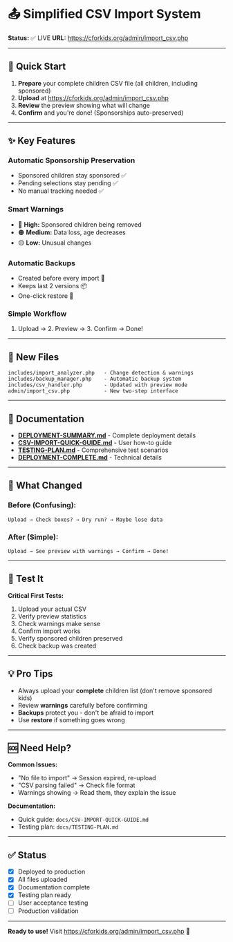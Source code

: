# 📤 Simplified CSV Import System

**Status:** ✅ LIVE
**URL:** https://cforkids.org/admin/import_csv.php

---

## 🚀 Quick Start

1. **Prepare** your complete children CSV file (all children, including sponsored)
2. **Upload** at https://cforkids.org/admin/import_csv.php
3. **Review** the preview showing what will change
4. **Confirm** and you're done! (Sponsorships auto-preserved)

---

## ✨ Key Features

### **Automatic Sponsorship Preservation**
- Sponsored children stay sponsored ✅
- Pending selections stay pending ✅
- No manual tracking needed ✅

### **Smart Warnings**
- 🔴 **High:** Sponsored children being removed
- 🟠 **Medium:** Data loss, age decreases
- 🟡 **Low:** Unusual changes

### **Automatic Backups**
- Created before every import 💾
- Keeps last 2 versions 📦
- One-click restore 🔄

### **Simple Workflow**
1. Upload → 2. Preview → 3. Confirm → Done!

---

## 📁 New Files

```
includes/import_analyzer.php   - Change detection & warnings
includes/backup_manager.php    - Automatic backup system
includes/csv_handler.php       - Updated with preview mode
admin/import_csv.php           - New two-step interface
```

---

## 📖 Documentation

- **[DEPLOYMENT-SUMMARY.md](DEPLOYMENT-SUMMARY.md)** - Complete deployment details
- **[CSV-IMPORT-QUICK-GUIDE.md](docs/CSV-IMPORT-QUICK-GUIDE.md)** - User how-to guide
- **[TESTING-PLAN.md](docs/TESTING-PLAN.md)** - Comprehensive test scenarios
- **[DEPLOYMENT-COMPLETE.md](docs/DEPLOYMENT-COMPLETE.md)** - Technical details

---

## 🎯 What Changed

### Before (Confusing):
```
Upload → Check boxes? → Dry run? → Maybe lose data
```

### After (Simple):
```
Upload → See preview with warnings → Confirm → Done!
```

---

## 🧪 Test It

**Critical First Tests:**
1. Upload your actual CSV
2. Verify preview statistics
3. Check warnings make sense
4. Confirm import works
5. Verify sponsored children preserved
6. Check backup was created

---

## 💡 Pro Tips

- Always upload your **complete** children list (don't remove sponsored kids)
- Review **warnings** carefully before confirming
- **Backups** protect you - don't be afraid to import
- Use **restore** if something goes wrong

---

## 🆘 Need Help?

**Common Issues:**
- "No file to import" → Session expired, re-upload
- "CSV parsing failed" → Check file format
- Warnings showing → Read them, they explain the issue

**Documentation:**
- Quick guide: `docs/CSV-IMPORT-QUICK-GUIDE.md`
- Testing plan: `docs/TESTING-PLAN.md`

---

## ✅ Status

- [x] Deployed to production
- [x] All files uploaded
- [x] Documentation complete
- [x] Testing plan ready
- [ ] User acceptance testing
- [ ] Production validation

---

**Ready to use!** Visit https://cforkids.org/admin/import_csv.php 🎉
